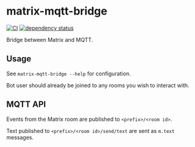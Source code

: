 # matrix-mqtt-bridge

[![CI](https://github.com/DanNixon/matrix-mqtt-bridge/actions/workflows/ci.yml/badge.svg?branch=main)](https://github.com/DanNixon/matrix-mqtt-bridge/actions/workflows/ci.yml)
[![dependency status](https://deps.rs/repo/github/dannixon/matrix-mqtt-bridge/status.svg)](https://deps.rs/repo/github/dannixon/matrix-mqtt-bridge)

Bridge between Matrix and MQTT.

## Usage

See `matrix-mqtt-bridge --help` for configuration.

Bot user should already be joined to any rooms you wish to interact with.

## MQTT API

Events from the Matrix room are published to `<prefix>/<room id>`.

Text published to `<prefix>/<room id>/send/text` are sent as `m.text` messages.
